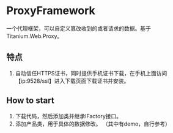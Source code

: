# ProxyFramework
一个代理框架，可以自定义篡改收到的或者请求的数据。基于Titanium.Web.Proxy。

## 特点
1. 自动信任HTTPS证书，同时提供手机证书下载，在手机上面访问【ip:9528/ssl】进入下载页面下载证书并安装。

## How to start
1. 下载代码，然后添加类并继承IFactory接口。
2. 添加产品类，用于具体的数据修改。
（其中有demo，自行参考）

